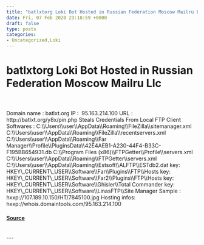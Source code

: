 ```yaml
---
title: "batlxtorg Loki Bot Hosted in Russian Federation Moscow Mailru Llc"
date: Fri, 07 Feb 2020 23:18:59 +0000
draft: false
type: posts
categories: 
- Uncategorized,Loki
---
```

# batlxtorg Loki Bot Hosted in Russian Federation Moscow Mailru Llc

<br/>

<br/>
Domain name : batlxt.org IP :  95.163.214.100 URL : http://batlxt.org/y8x/pin.php Steals Credentials From Local FTP Client Softwares : C:\\Users\\user\\AppData\\Roaming\\FileZilla\\sitemanager.xml C:\\Users\\user\\AppData\\Roaming\\FileZilla\\recentservers.xml C:\\Users\\user\\AppData\\Roaming\\Far Manager\\Profile\\PluginsData\\42E4AEB1-A230-44F4-B33C-F195BB654931.db C:\\Program Files (x86)\\FTPGetter\\Profile\\servers.xml C:\\Users\\user\\AppData\\Roaming\\FTPGetter\\servers.xml C:\\Users\\user\\AppData\\Roaming\\Estsoft\\ALFTP\\ESTdb2.dat key: HKEY\_CURRENT\_USER\\Software\\Far\\Plugins\\FTP\\Hosts key: HKEY\_CURRENT\_USER\\Software\\Far2\\Plugins\\FTP\\Hosts key: HKEY\_CURRENT\_USER\\Software\\Ghisler\\Total Commander key: HKEY\_CURRENT\_USER\\Software\\LinasFTP\\Site Manager Sample : hxxp://107.189.10.150/HT/7845100.jpg Hosting infos: hxxp://whois.domaintools.com/95.163.214.100

#### [Source](https://www.exposedbotnets.com/2020/02/batlxt-org-loki-bot-hosted-in-russian-federation-moscow-mail-ru-llc.html)

<br/>
---

